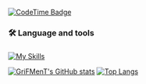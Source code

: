 [![CodeTime Badge](https://img.shields.io/endpoint?style=for-the-badge&color=222&url=https%3A%2F%2Fapi.codetime.dev%2Fshield%3Fid%3D25018%26project%3D%26in=0)](https://codetime.dev)

<h3 align="left">🛠 Language and tools</h3>

###

[![My Skills](https://skillicons.dev/icons?i=nextjs,react,laravel,vite,tailwind,ts,js,html,css,sass,npm,yarn,apple,vscode,vercel,redis,prisma,postgres,mysql,php,nginx)](https://skillicons.dev)

[![GriFMenT's GitHub stats](https://github-readme-stats.vercel.app/api?username=GriFMenT&theme=dark)](https://github.com/anuraghazra/github-readme-stats)
[![Top Langs](https://github-readme-stats.vercel.app/api/top-langs/?username=GriFMenT&layout=compact&langs_count=10&hide=html,css&theme=dark)](https://github.com/anuraghazra/github-readme-stats)
